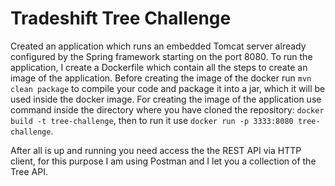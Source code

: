 # Tradeshift Tree Challenge

Created an application which runs an embedded Tomcat server already configured by the Spring framework starting on the port 8080. To run the application, I create a Dockerfile which contain all the steps to create an image of the application.
Before creating the image of the docker run ```mvn clean package``` to compile your code and package it into a jar, which it will be used inside the docker image.
For creating the image of the application use command inside the directory where you have cloned the repository: ```docker build -t tree-challenge```, then to run it use ```docker run -p 3333:8080 tree-challenge```.

After all is up and running you need access the the REST API via HTTP client, for this purpose I am using Postman and I let you a collection of the Tree API.

